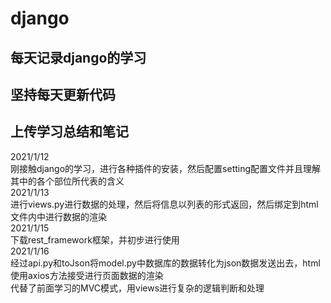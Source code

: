 # django
## 每天记录django的学习  
## 坚持每天更新代码  
## 上传学习总结和笔记  
2021/1/12  
刚接触django的学习，进行各种插件的安装，然后配置setting配置文件并且理解其中的各个部位所代表的含义  
2021/1/13  
进行views.py进行数据的处理，然后将信息以列表的形式返回，然后绑定到html文件内中进行数据的渲染  
2021/1/15  
下载rest_framework框架，并初步进行使用  
2021/1/16  
经过api.py和toJson将model.py中数据库的数据转化为json数据发送出去，html使用axios方法接受进行页面数据的渲染  
代替了前面学习的MVC模式，用views进行复杂的逻辑判断和处理  
